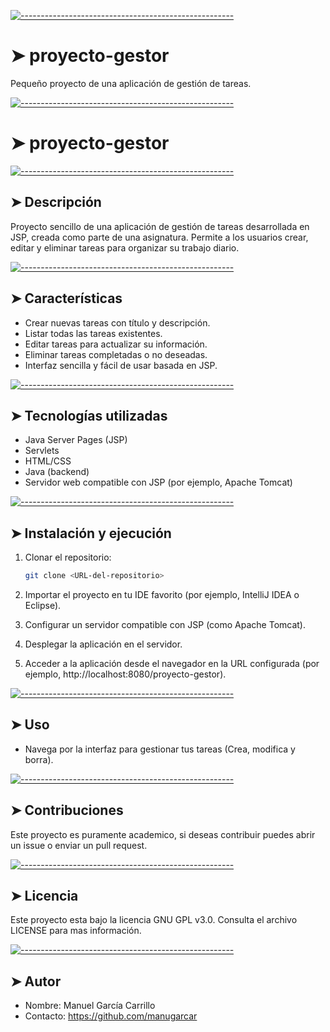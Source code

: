 <!-- ⚠️ This README has been generated from the file(s) "blueprint.md" ⚠️-->
[![-----------------------------------------------------](https://raw.githubusercontent.com/andreasbm/readme/master/assets/lines/colored.png)](#proyecto-gestor)

# ➤ proyecto-gestor
Pequeño proyecto de una aplicación de gestión de tareas.

[![-----------------------------------------------------](https://raw.githubusercontent.com/andreasbm/readme/master/assets/lines/colored.png)](#proyecto-gestor)

# ➤ proyecto-gestor


[![-----------------------------------------------------](https://raw.githubusercontent.com/andreasbm/readme/master/assets/lines/colored.png)](#descripcin)

## ➤ Descripción
Proyecto sencillo de una aplicación de gestión de tareas desarrollada en JSP, creada como parte de una asignatura. Permite a los usuarios crear, editar y eliminar tareas para organizar su trabajo diario.


[![-----------------------------------------------------](https://raw.githubusercontent.com/andreasbm/readme/master/assets/lines/colored.png)](#caractersticas)

## ➤ Características
- Crear nuevas tareas con título y descripción.
- Listar todas las tareas existentes.
- Editar tareas para actualizar su información.
- Eliminar tareas completadas o no deseadas.
- Interfaz sencilla y fácil de usar basada en JSP.


[![-----------------------------------------------------](https://raw.githubusercontent.com/andreasbm/readme/master/assets/lines/colored.png)](#tecnologas-utilizadas)

## ➤ Tecnologías utilizadas
- Java Server Pages (JSP)
- Servlets
- HTML/CSS
- Java (backend)
- Servidor web compatible con JSP (por ejemplo, Apache Tomcat)


[![-----------------------------------------------------](https://raw.githubusercontent.com/andreasbm/readme/master/assets/lines/colored.png)](#instalacin-y-ejecucin)

## ➤ Instalación y ejecución
1. Clonar el repositorio:
   ```bash
   git clone <URL-del-repositorio>
2. Importar el proyecto en tu IDE favorito (por ejemplo, IntelliJ IDEA o Eclipse).

3. Configurar un servidor compatible con JSP (como Apache Tomcat).

4. Desplegar la aplicación en el servidor.

5. Acceder a la aplicación desde el navegador en la URL configurada (por ejemplo, http://localhost:8080/proyecto-gestor).


[![-----------------------------------------------------](https://raw.githubusercontent.com/andreasbm/readme/master/assets/lines/colored.png)](#uso)

## ➤ Uso

- Navega por la interfaz para gestionar tus tareas (Crea, modifica y borra).


[![-----------------------------------------------------](https://raw.githubusercontent.com/andreasbm/readme/master/assets/lines/colored.png)](#contribuciones)

## ➤ Contribuciones

Este proyecto es puramente academico, si deseas contribuir puedes abrir un issue o enviar un pull request.


[![-----------------------------------------------------](https://raw.githubusercontent.com/andreasbm/readme/master/assets/lines/colored.png)](#licencia)

## ➤ Licencia

Este proyecto esta bajo la licencia GNU GPL v3.0.
Consulta el archivo LICENSE para mas información.


[![-----------------------------------------------------](https://raw.githubusercontent.com/andreasbm/readme/master/assets/lines/colored.png)](#autor)

## ➤ Autor

- Nombre: Manuel García Carrillo
- Contacto: https://github.com/manugarcar
